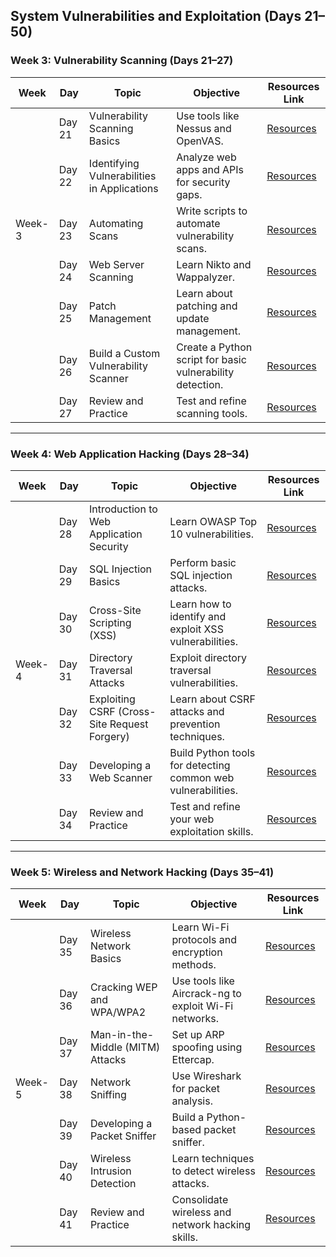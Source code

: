 ## System Vulnerabilities and Exploitation (Days 21–50)

### Week 3: Vulnerability Scanning (Days 21–27)

| **Week** | **Day** | **Topic**                             | **Objective**                                        | **Resources Link** |
|----------|---------|---------------------------------------|-----------------------------------------------------|--------------------|
|          | Day 21    | Vulnerability Scanning Basics         | Use tools like Nessus and OpenVAS.                 | [Resources]()      |
|          | Day 22    | Identifying Vulnerabilities in Applications | Analyze web apps and APIs for security gaps.        | [Resources]()      |
| Week-3   | Day 23    | Automating Scans                      | Write scripts to automate vulnerability scans.     | [Resources]()      |
|          | Day 24    | Web Server Scanning                   | Learn Nikto and Wappalyzer.                        | [Resources]()      |
|          | Day 25    | Patch Management                      | Learn about patching and update management.        | [Resources]()      |
|          | Day 26    | Build a Custom Vulnerability Scanner  | Create a Python script for basic vulnerability detection. | [Resources]() |
|          | Day 27    | Review and Practice                   | Test and refine scanning tools.                    | [Resources]()      |

---

### Week 4: Web Application Hacking (Days 28–34)

| **Week** | **Day** | **Topic**                                   | **Objective**                                         | **Resources Link** |
|----------|---------|---------------------------------------------|------------------------------------------------------|--------------------|
|           | Day 28  | Introduction to Web Application Security    | Learn OWASP Top 10 vulnerabilities.                 | [Resources]()      |
|           | Day 29  | SQL Injection Basics                        | Perform basic SQL injection attacks.                | [Resources]()      |
|           | Day 30  | Cross-Site Scripting (XSS)                  | Learn how to identify and exploit XSS vulnerabilities. | [Resources]()    |
| Week-4    | Day 31  | Directory Traversal Attacks                 | Exploit directory traversal vulnerabilities.         | [Resources]()      |
|           | Day 32  | Exploiting CSRF (Cross-Site Request Forgery)| Learn about CSRF attacks and prevention techniques.  | [Resources]()      |
|           | Day 33  | Developing a Web Scanner                    | Build  Python tools for detecting common web vulnerabilities. | [Resources]() |
|           | Day 34  | Review and Practice                         | Test and refine your web exploitation skills.        | [Resources]()      |

---

### Week 5: Wireless and Network Hacking (Days 35–41)

| **Week** | **Day** | **Topic**                           | **Objective**                                       | **Resources Link** |
|----------|---------|-------------------------------------|----------------------------------------------------|--------------------|
|          | Day 35  | Wireless Network Basics             | Learn Wi-Fi protocols and encryption methods.      | [Resources]()      |
|          | Day 36  | Cracking WEP and WPA/WPA2           | Use tools like Aircrack-ng to exploit Wi-Fi networks. | [Resources]()   |
|          | Day 37  | Man-in-the-Middle (MITM) Attacks    | Set up ARP spoofing using Ettercap.                | [Resources]()      |
| Week-5   | Day 38  | Network Sniffing                   | Use Wireshark for packet analysis.                 | [Resources]()      |
|          | Day 39  | Developing a Packet Sniffer         | Build a Python-based packet sniffer.               | [Resources]()      |
|          | Day 40  | Wireless Intrusion Detection        | Learn techniques to detect wireless attacks.       | [Resources]()      |
|          | Day 41  | Review and Practice                | Consolidate wireless and network hacking skills.   | [Resources]()      |

